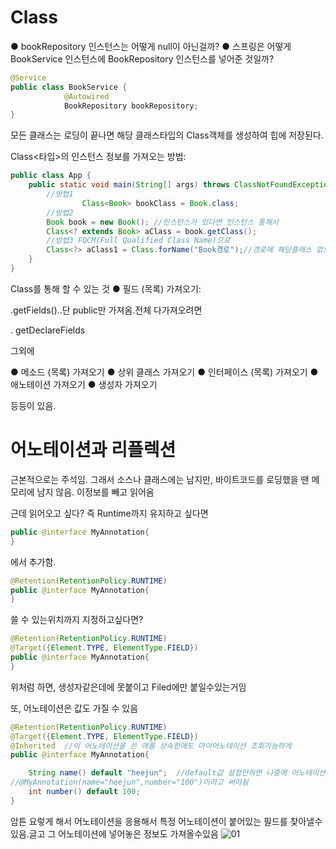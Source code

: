 # Class<T>

● bookRepository 인스턴스는 어떻게 null이 아닌걸까?
● 스프링은 어떻게 BookService 인스턴스에 BookRepository 인스턴스를 넣어준 것일까?

```java
@Service
public class BookService {
			@Autowired
			BookRepository bookRepository;
}
```

모든 클래스는 로딩이 끝나면 해당 클래스타입의 Class객체를 생성하여 힙에 저장된다.

Class<타입>의 인스턴스 정보를 가져오는 방법:

```java
public class App {
    public static void main(String[] args) throws ClassNotFoundException {
        //방법1
				Class<Book> bookClass = Book.class;
        //방법2
        Book book = new Book(); //인스턴스가 있다면 인스턴스 통해서
        Class<? extends Book> aClass = book.getClass();
        //방법3 FQCM(Full Qualified Class Name)으로
        Class<?> aClass1 = Class.forName("Book경로");//경로에 해당클래스 없으면 익셉션
    }
}
```

Class<T>를 통해 할 수 있는 것
● 필드 (목록) 가져오기: 

.getFields()..단 public만 가져옴.전체 다가져오려면

. getDeclareFields

그외에

● 메소드 (목록) 가져오기
● 상위 클래스 가져오기
● 인터페이스 (목록) 가져오기
● 애노테이션 가져오기
● 생성자 가져오기

등등이 있음.

# 어노테이션과 리플렉션

근본적으로는 주석임. 그래서 소스나 클래스에는 남지만, 바이트코드를 로딩했을 땐 메모리에 남지 않음. 이정보를 빼고 읽어옴

근데 읽어오고 싶다? 즉 Runtime까지 유지하고 싶다면

```java
public @interface MyAnnotation{
}
```

에서 추가함.

```java
@Retention(RetentionPolicy.RUNTIME)
public @interface MyAnnotation{
}
```

쓸 수 있는위치까지 지정하고싶다면?

```java
@Retention(RetentionPolicy.RUNTIME)
@Target({Element.TYPE, ElementType.FIELD})
public @interface MyAnnotation{
}
```

위처럼 하면, 생성자같은데에 못붙이고 Filed에만 붙일수있는거임

또, 어노테이션은 값도 가질 수 있음

```java
@Retention(RetentionPolicy.RUNTIME)
@Target({Element.TYPE, ElementType.FIELD})
@Inherited  //이 어노테이션을 쓴 애를 상속한애도 마이어노테이션 조회가능하게
public @interface MyAnnotation{

	String name() default "heejun";  //default값 설정안하면 나중에 어노테이션 쓸때 
//@MyAnnotation(name="heejun",number="100")이라고 써야됨
	int number() default 100;
}
```

암튼 요렇게 해서 어노테이션을  응용해서 특정 어노테이션이 붙어있는 필드를 찾아낼수있음.글고 그 어노테이션에 넣어놓은 정보도 가져올수있음
![01](https://user-images.githubusercontent.com/78577071/125331339-d0025700-e382-11eb-867c-8dcdafa8a03e.png)
